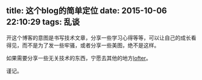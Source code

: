 title: 这个blog的简单定位
date: 2015-10-06 22:10:29
tags: 乱谈
---

开这个博客的意图是书写技术文章，分享一些学习心得等等，可以让自己的成长看得见，而不是为了发一些牢骚，或者分享一些美图，绝不是这样。

如果需要分享一些无关技术的东西，宁愿去其他的地方[lofter][1]。

[1]:  http://yanzhenxing.cn

谨记。
